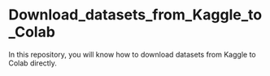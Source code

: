 # Download_datasets_from_Kaggle_to_Colab
In this repository, you will know how to download datasets from Kaggle to Colab directly.
